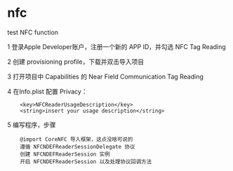 # nfc
test NFC function

1   登录Apple Developer账户，注册一个新的 APP ID，并勾选 NFC Tag Reading

2   创建 provisioning profile，下载并双击导入项目

3   打开项目中 Capabilities 的 Near Field Communication Tag Reading

4   在Info.plist 配置 Privacy：

        <key>NFCReaderUsageDescription</key>
        <string>insert your usage description</string>
	
5   编写程序，步骤

        @import CoreNFC 导入框架，这点没啥可说的
        遵循 NFCNDEFReaderSessionDelegate 协议
        创建 NFCNDEFReaderSession 实例
        开启 NFCNDEFReaderSession 以及处理协议回调方法
